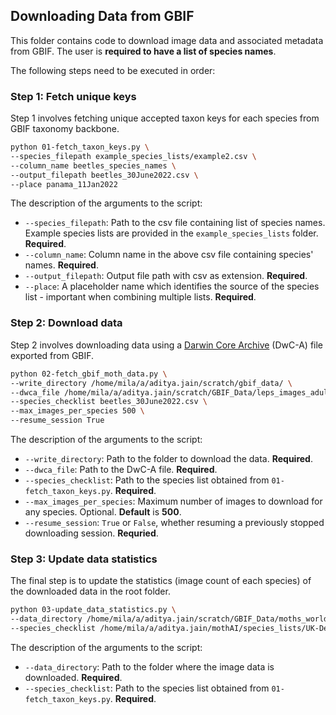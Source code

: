 ## Downloading Data from GBIF 

This folder contains code to download image data and associated metadata from GBIF. The user is **required to have a list of species names**.


The following steps need to be executed in order:

### Step 1: Fetch unique keys
Step 1 involves fetching unique accepted taxon keys for each species from GBIF taxonomy backbone. 
```bash
python 01-fetch_taxon_keys.py \
--species_filepath example_species_lists/example2.csv \
--column_name beetles_species_names \
--output_filepath beetles_30June2022.csv \ 
--place panama_11Jan2022
```
The description of the arguments to the script:
* `--species_filepath`: Path to the csv file containing list of species names. Example species lists are provided in the `example_species_lists` folder. **Required**.
* `--column_name`: Column name in the above csv file containing species' names. **Required**.
* `--output_filepath`: Output file path with csv as extension. **Required**.
* `--place`: A placeholder name which identifies the source of the species list - important when combining multiple lists. **Required**.

### Step 2: Download data
Step 2 involves downloading data using a [Darwin Core Archive](https://ipt.gbif.org/manual/en/ipt/latest/dwca-guide) (DwC-A) file exported from GBIF.  

```bash
python 02-fetch_gbif_moth_data.py \
--write_directory /home/mila/a/aditya.jain/scratch/gbif_data/ \
--dwca_file /home/mila/a/aditya.jain/scratch/GBIF_Data/leps_images_adult-imago.zip
--species_checklist beetles_30June2022.csv \
--max_images_per_species 500 \
--resume_session True 
```

The description of the arguments to the script:

* `--write_directory`: Path to the folder to download the data. **Required**.
* `--dwca_file`: Path to the DwC-A file. **Required**.
* `--species_checklist`: Path to the species list obtained from `01-fetch_taxon_keys.py`. **Required**.
* `--max_images_per_species`: Maximum number of images to download for any species. Optional. **Default** is **500**.
* `--resume_session`: `True` or `False`, whether resuming a previously stopped downloading session. **Requried**.

### Step 3: Update data statistics 
The final step is to update the statistics (image count of each species) of the downloaded data in the root folder.

```bash
python 03-update_data_statistics.py \
--data_directory /home/mila/a/aditya.jain/scratch/GBIF_Data/moths_world/ \
--species_checklist /home/mila/a/aditya.jain/mothAI/species_lists/UK-Denmark_Moth-List_25Apr2023.csv
```

The description of the arguments to the script:

* `--data_directory`: Path to the folder where the image data is downloaded. **Required**.
* `--species_checklist`: Path to the species list obtained from `01-fetch_taxon_keys.py`. **Required**.


